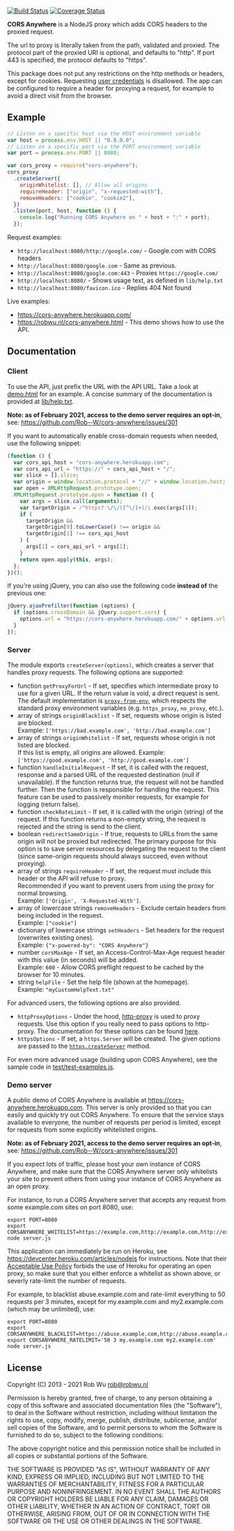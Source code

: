 [![Build Status](https://travis-ci.com/Rob--W/cors-anywhere.svg?branch=master)](https://travis-ci.com/Rob--W/cors-anywhere)
[![Coverage Status](https://coveralls.io/repos/github/Rob--W/cors-anywhere/badge.svg?branch=master)](https://coveralls.io/github/Rob--W/cors-anywhere?branch=master)

**CORS Anywhere** is a NodeJS proxy which adds CORS headers to the proxied request.

The url to proxy is literally taken from the path, validated and proxied. The protocol
part of the proxied URI is optional, and defaults to "http". If port 443 is specified,
the protocol defaults to "https".

This package does not put any restrictions on the http methods or headers, except for
cookies. Requesting [user credentials](http://www.w3.org/TR/cors/#user-credentials) is disallowed.
The app can be configured to require a header for proxying a request, for example to avoid
a direct visit from the browser.

## Example

```javascript
// Listen on a specific host via the HOST environment variable
var host = process.env.HOST || "0.0.0.0";
// Listen on a specific port via the PORT environment variable
var port = process.env.PORT || 8080;

var cors_proxy = require("cors-anywhere");
cors_proxy
  .createServer({
    originWhitelist: [], // Allow all origins
    requireHeader: ["origin", "x-requested-with"],
    removeHeaders: ["cookie", "cookie2"],
  })
  .listen(port, host, function () {
    console.log("Running CORS Anywhere on " + host + ":" + port);
  });
```

Request examples:

- `http://localhost:8080/http://google.com/` - Google.com with CORS headers
- `http://localhost:8080/google.com` - Same as previous.
- `http://localhost:8080/google.com:443` - Proxies `https://google.com/`
- `http://localhost:8080/` - Shows usage text, as defined in `lib/help.txt`
- `http://localhost:8080/favicon.ico` - Replies 404 Not found

Live examples:

- https://cors-anywhere.herokuapp.com/
- https://robwu.nl/cors-anywhere.html - This demo shows how to use the API.

## Documentation

### Client

To use the API, just prefix the URL with the API URL. Take a look at [demo.html](demo.html) for an example.
A concise summary of the documentation is provided at [lib/help.txt](lib/help.txt).

**Note: as of February 2021, access to the demo server requires an opt-in**,
see: https://github.com/Rob--W/cors-anywhere/issues/301

If you want to automatically enable cross-domain requests when needed, use the following snippet:

```javascript
(function () {
  var cors_api_host = "cors-anywhere.herokuapp.com";
  var cors_api_url = "https://" + cors_api_host + "/";
  var slice = [].slice;
  var origin = window.location.protocol + "//" + window.location.host;
  var open = XMLHttpRequest.prototype.open;
  XMLHttpRequest.prototype.open = function () {
    var args = slice.call(arguments);
    var targetOrigin = /^https?:\/\/([^\/]+)/i.exec(args[1]);
    if (
      targetOrigin &&
      targetOrigin[0].toLowerCase() !== origin &&
      targetOrigin[1] !== cors_api_host
    ) {
      args[1] = cors_api_url + args[1];
    }
    return open.apply(this, args);
  };
})();
```

If you're using jQuery, you can also use the following code **instead of** the previous one:

```javascript
jQuery.ajaxPrefilter(function (options) {
  if (options.crossDomain && jQuery.support.cors) {
    options.url = "https://cors-anywhere.herokuapp.com/" + options.url;
  }
});
```

### Server

The module exports `createServer(options)`, which creates a server that handles
proxy requests. The following options are supported:

- function `getProxyForUrl` - If set, specifies which intermediate proxy to use for a given URL.
  If the return value is void, a direct request is sent. The default implementation is
  [`proxy-from-env`](https://github.com/Rob--W/proxy-from-env), which respects the standard proxy
  environment variables (e.g. `https_proxy`, `no_proxy`, etc.).
- array of strings `originBlacklist` - If set, requests whose origin is listed are blocked.  
  Example: `['https://bad.example.com', 'http://bad.example.com']`
- array of strings `originWhitelist` - If set, requests whose origin is not listed are blocked.  
  If this list is empty, all origins are allowed.
  Example: `['https://good.example.com', 'http://good.example.com']`
- function `handleInitialRequest` - If set, it is called with the request, response and a parsed
  URL of the requested destination (null if unavailable). If the function returns true, the request
  will not be handled further. Then the function is responsible for handling the request.
  This feature can be used to passively monitor requests, for example for logging (return false).
- function `checkRateLimit` - If set, it is called with the origin (string) of the request. If this
  function returns a non-empty string, the request is rejected and the string is send to the client.
- boolean `redirectSameOrigin` - If true, requests to URLs from the same origin will not be proxied but redirected.
  The primary purpose for this option is to save server resources by delegating the request to the client
  (since same-origin requests should always succeed, even without proxying).
- array of strings `requireHeader` - If set, the request must include this header or the API will refuse to proxy.  
  Recommended if you want to prevent users from using the proxy for normal browsing.  
  Example: `['Origin', 'X-Requested-With']`.
- array of lowercase strings `removeHeaders` - Exclude certain headers from being included in the request.  
  Example: `["cookie"]`
- dictionary of lowercase strings `setHeaders` - Set headers for the request (overwrites existing ones).  
  Example: `{"x-powered-by": "CORS Anywhere"}`
- number `corsMaxAge` - If set, an Access-Control-Max-Age request header with this value (in seconds) will be added.  
  Example: `600` - Allow CORS preflight request to be cached by the browser for 10 minutes.
- string `helpFile` - Set the help file (shown at the homepage).  
  Example: `"myCustomHelpText.txt"`

For advanced users, the following options are also provided.

- `httpProxyOptions` - Under the hood, [http-proxy](https://github.com/nodejitsu/node-http-proxy)
  is used to proxy requests. Use this option if you really need to pass options
  to http-proxy. The documentation for these options can be found [here](https://github.com/nodejitsu/node-http-proxy#options).
- `httpsOptions` - If set, a `https.Server` will be created. The given options are passed to the
  [`https.createServer`](https://nodejs.org/api/https.html#https_https_createserver_options_requestlistener) method.

For even more advanced usage (building upon CORS Anywhere),
see the sample code in [test/test-examples.js](test/test-examples.js).

### Demo server

A public demo of CORS Anywhere is available at https://cors-anywhere.herokuapp.com. This server is
only provided so that you can easily and quickly try out CORS Anywhere. To ensure that the service
stays available to everyone, the number of requests per period is limited, except for requests from
some explicitly whitelisted origins.

**Note: as of February 2021, access to the demo server requires an opt-in**,
see: https://github.com/Rob--W/cors-anywhere/issues/301

If you expect lots of traffic, please host your own instance of CORS Anywhere, and make sure that
the CORS Anywhere server only whitelists your site to prevent others from using your instance of
CORS Anywhere as an open proxy.

For instance, to run a CORS Anywhere server that accepts any request from some example.com sites on
port 8080, use:

```
export PORT=8080
export CORSANYWHERE_WHITELIST=https://example.com,http://example.com,http://example.com:8080
node server.js
```

This application can immediately be run on Heroku, see https://devcenter.heroku.com/articles/nodejs
for instructions. Note that their [Acceptable Use Policy](https://www.heroku.com/policy/aup) forbids
the use of Heroku for operating an open proxy, so make sure that you either enforce a whitelist as
shown above, or severly rate-limit the number of requests.

For example, to blacklist abuse.example.com and rate-limit everything to 50 requests per 3 minutes,
except for my.example.com and my2.example.com (which may be unlimited), use:

```
export PORT=8080
export CORSANYWHERE_BLACKLIST=https://abuse.example.com,http://abuse.example.com
export CORSANYWHERE_RATELIMIT='50 3 my.example.com my2.example.com'
node server.js
```

## License

Copyright (C) 2013 - 2021 Rob Wu <rob@robwu.nl>

Permission is hereby granted, free of charge, to any person obtaining a copy of
this software and associated documentation files (the "Software"), to deal in
the Software without restriction, including without limitation the rights to
use, copy, modify, merge, publish, distribute, sublicense, and/or sell copies
of the Software, and to permit persons to whom the Software is furnished to do
so, subject to the following conditions:

The above copyright notice and this permission notice shall be included in all
copies or substantial portions of the Software.

THE SOFTWARE IS PROVIDED "AS IS", WITHOUT WARRANTY OF ANY KIND, EXPRESS OR
IMPLIED, INCLUDING BUT NOT LIMITED TO THE WARRANTIES OF MERCHANTABILITY,
FITNESS FOR A PARTICULAR PURPOSE AND NONINFRINGEMENT. IN NO EVENT SHALL THE
AUTHORS OR COPYRIGHT HOLDERS BE LIABLE FOR ANY CLAIM, DAMAGES OR OTHER
LIABILITY, WHETHER IN AN ACTION OF CONTRACT, TORT OR OTHERWISE, ARISING FROM,
OUT OF OR IN CONNECTION WITH THE SOFTWARE OR THE USE OR OTHER DEALINGS IN THE
SOFTWARE.
